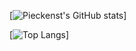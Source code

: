 [![Pieckenst's GitHub stats](https://github-readme-stats.vercel.app/api?username=pieckenst&theme=radical)]

[![Top Langs](https://github-readme-stats.vercel.app/api/top-langs/?username=pieckenst&theme=radical)]
